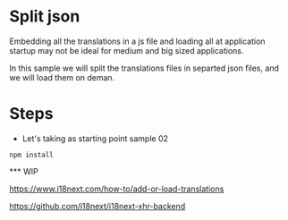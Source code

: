 # Split json  

Embedding all the translations in a js file and loading all at application startup may not
be ideal for medium and big sized applications.

In this sample we will split the translations files in separted json files, and we will 
load them on deman.

# Steps

- Let's taking as starting point sample 02

```
npm install
```

*** WIP

https://www.i18next.com/how-to/add-or-load-translations

https://github.com/i18next/i18next-xhr-backend